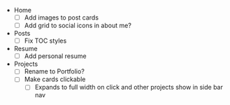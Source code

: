 - Home
  - [ ] Add images to post cards
  - [ ] Add grid to social icons in about me?
- Posts
  - [ ] Fix TOC styles
- Resume
  - [ ] Add personal resume
- Projects
  - [ ] Rename to Portfolio?
  - [ ] Make cards clickable
    - [ ] Expands to full width on click and other projects show in side bar nav